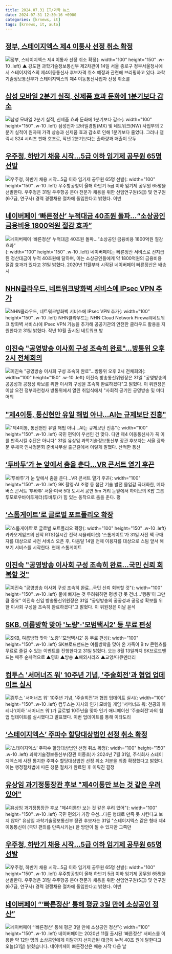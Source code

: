 ```yaml
---
title: 2024.07.31 IT/과학 뉴스
date: 2024-07-31 12:30:16 +0900
categories: [krnews, it]
tags: [krnews, it, auto]
---
```

## [정부, 스테이지엑스 제4 이통사 선정 취소 확정](https://n.news.naver.com/mnews/article/055/0001177227)

![정부, 스테이지엑스 제4 이통사 선정 취소 확정](https://mimgnews.pstatic.net/image/origin/055/2024/07/31/1177227.jpg?type=nf220_150){: width="100" height="150" .w-10 .left}
▲ 강도현 과학기술정보통신부 제2차관이 14일 서울 종로구 정부서울청사에서 스테이지엑스의 제4이동통신사 후보자격 취소 예정과 관련해 브리핑하고 있다. 과학기술정보통신부가 스테이지엑스의 제4 이동통신사업자 선정 취소를

## [삼성 모바일 2분기 실적, 신제품 효과 둔화에 1분기보다 감소](https://n.news.naver.com/mnews/article/001/0014842881)

![삼성 모바일 2분기 실적, 신제품 효과 둔화에 1분기보다 감소](https://mimgnews.pstatic.net/image/origin/001/2024/07/31/14842881.jpg?type=nf220_150){: width="100" height="150" .w-10 .left}
삼성전자 모바일경험(MX) 및 네트워크(NW) 사업부의 2분기 실적이 원자재 가격 상승과 신제품 효과 감소로 인해 1분기보다 줄었다. 그러나 갤럭시 S24 시리즈 판매 호조로, 작년 2분기보다는 출하량과 매출이 모두

## [우주청, 하반기 채용 시작…5급 이하 임기제 공무원 65명 선발](https://n.news.naver.com/mnews/article/001/0014843000)

![우주청, 하반기 채용 시작…5급 이하 임기제 공무원 65명 선발](https://mimgnews.pstatic.net/image/origin/001/2024/07/31/14843000.jpg?type=nf220_150){: width="100" height="150" .w-10 .left}
우주항공청이 올해 하반기 5급 이하 임기제 공무원 65명을 선발한다. 우주청은 31일 우주항공 분야 전문가 채용을 위한 선임연구원(5급) 및 연구원(6·7급, 연구사) 경력 경쟁채용 절차에 돌입한다고 밝혔다. 이번

## [네이버페이 ‘빠른정산’ 누적대금 40조원 돌파…“소상공인 금융비용 1800억원 절감 효과”](https://n.news.naver.com/mnews/article/016/0002343202)

![네이버페이 ‘빠른정산’ 누적대금 40조원 돌파…“소상공인 금융비용 1800억원 절감 효과”](https://mimgnews.pstatic.net/image/origin/016/2024/07/31/2343202.jpg?type=nf220_150){: width="100" height="150" .w-10 .left}
네이버페이는 빠른정산 서비스로 선지급 된 정산대금이 누적 40조원에 달하며, 이는 소상공인들에게 약 1800억원의 금융비용 절감 효과가 있다고 31일 밝혔다. 2020년 11월부터 시작된 네이버페이 빠른정산은 배송시

## [NHN클라우드, 네트워크방화벽 서비스에 IPsec VPN 추가](https://n.news.naver.com/mnews/article/031/0000858072)

![NHN클라우드, 네트워크방화벽 서비스에 IPsec VPN 추가](https://mimgnews.pstatic.net/image/origin/031/2024/07/31/858072.jpg?type=nf220_150){: width="100" height="150" .w-10 .left}
NHN클라우드는 NHN Cloud Network Firewall(네트워크 방화벽 서비스)에 IPsec VPN 기능을 추가해 공공기관의 안전한 클라우드 활용을 지원한다고 31일 밝혔다. 작년 10월 출시된 네트워크 방

## [이진숙 "공영방송 이사회 구성 조속히 완료"…방통위 오후 2시 전체회의](https://n.news.naver.com/mnews/article/025/0003376927)

![이진숙 "공영방송 이사회 구성 조속히 완료"…방통위 오후 2시 전체회의](https://mimgnews.pstatic.net/image/origin/025/2024/07/31/3376927.jpg?type=nf220_150){: width="100" height="150" .w-10 .left}
이진숙 방송통신위원장은 31일 "공영방송의 공공성과 공정성 확보를 위한 이사회 구성을 조속히 완료하겠다"고 밝혔다. 이 위원장은 이날 오전 정부과천청사 방통위에서 열린 취임식에서 "사회적 공기인 공영방송 및 미디어의

## ["제4이통, 통신현안 유일 해법 아냐…AI는 규제보단 진흥"](https://n.news.naver.com/mnews/article/421/0007698910)

!["제4이통, 통신현안 유일 해법 아냐…AI는 규제보단 진흥"](https://mimgnews.pstatic.net/image/origin/421/2024/07/31/7698910.jpg?type=nf220_150){: width="100" height="150" .w-10 .left}
국민 편익이 우선인 건 맞다. 다만 제4 이동통신사가 꼭 이를 만족시킬 수단은 아니다" 31일 유상임 과학기술정보통신부 장관 후보자는 서울 광화문 우체국 인사청문회 준비사무실 출근길에서 이렇게 말했다. 산적한 통신

## [‘투바투’가 눈 앞에서 춤을 춘다...VR 콘서트 열기 후끈](https://n.news.naver.com/mnews/article/009/0005342701)

![‘투바투’가 눈 앞에서 춤을 춘다...VR 콘서트 열기 후끈](https://mimgnews.pstatic.net/image/origin/009/2024/07/30/5342701.jpg?type=nf220_150){: width="100" height="150" .w-10 .left}
9K 촬영·AI 조명 등 첨단 기술 발전 몰입감 극대화한, 메타버스 콘서트 ‘투바투’ 서울·미국 5대 도시서 공연 5m 거리 눈앞에서 하이브의 K팝 그룹 투모로우바이투게더(투바투)가 힘 있는 동작으로 춤을 춘다. 펑

## [‘스톰게이트’로 글로벌 포트폴리오 확장](https://n.news.naver.com/mnews/article/081/0003468878)

![‘스톰게이트’로 글로벌 포트폴리오 확장](https://mimgnews.pstatic.net/image/origin/081/2024/07/31/3468878.jpg?type=nf220_150){: width="100" height="150" .w-10 .left}
카카오게임즈의 신작 RTS(실시간 전략 시뮬레이션) ‘스톰게이트’가 31일 사전 팩 구매자를 대상으로 사전 서비스 오픈 후, 다음달 14일 전체 이용자를 대상으로 스팀 앞서 해보기 서비스를 시작한다. 현재 스톰게이트

## [이진숙 "공영방송 이사회 구성 조속히 완료…국민 신뢰 회복할 것"](https://n.news.naver.com/mnews/article/586/0000083896)

![이진숙 "공영방송 이사회 구성 조속히 완료…국민 신뢰 회복할 것"](https://mimgnews.pstatic.net/image/origin/586/2024/07/31/83896.jpg?type=nf220_150){: width="100" height="150" .w-10 .left}
물에 빠지는 것 두려워하면 평생 강 못 건너…'행동'이 그만큼 중요" 이진숙 신임 방송통신위원장은 31일 "공영방송의 공공성과 공정성 확보를 위한 이사회 구성을 조속히 완료하겠다"고 밝혔다. 이 위원장은 이날 윤석

## [SKB, 여름방학 맞아 '노량'·'모범택시2' 등 무료 편성](https://n.news.naver.com/mnews/article/003/0012699584)

![SKB, 여름방학 맞아 '노량'·'모범택시2' 등 무료 편성](https://mimgnews.pstatic.net/image/origin/003/2024/07/31/12699584.jpg?type=nf220_150){: width="100" height="150" .w-10 .left}
SK브로드밴드는 여름방학을 맞아 온 가족이 B tv 콘텐츠를 무료로 즐길 수 있는 이벤트를 진행한다고 31일 밝혔다. 오는 8월 13일까지 SK브로드밴드는 매주 순차적으로 ▲영화 ▲방송 ▲해외시리즈 ▲교양/다큐멘터리

## [컴투스 '서머너즈 워' 10주년 기념, '주술회전'과 협업 업데이트 실시](https://n.news.naver.com/mnews/article/052/0002068311)

![컴투스 '서머너즈 워' 10주년 기념, '주술회전'과 협업 업데이트 실시](https://mimgnews.pstatic.net/image/origin/052/2024/07/31/2068311.jpg?type=nf220_150){: width="100" height="150" .w-10 .left}
컴투스는 자사의 인기 모바일 게임 '서머너즈 워: 천공의 아레나'(이하 '서머너즈 워')가 글로벌 10주년을 맞아 인기 애니메이션 '주술회전'과의 협업 업데이트를 실시했다고 발표했다. 이번 업데이트를 통해 이타도리

## [‘스테이지엑스’ 주파수 할당대상법인 선정 취소 확정](https://n.news.naver.com/mnews/article/018/0005801364)

![‘스테이지엑스’ 주파수 할당대상법인 선정 취소 확정](https://mimgnews.pstatic.net/image/origin/018/2024/07/31/5801364.jpg?type=nf220_150){: width="100" height="150" .w-10 .left}
과학기술정보통신부(장관 이종호)가 2024년 7월 31일, 주식회사 스테이지엑스에 사전 통지한 주파수 할당대상법인 선정 취소 처분을 최종 확정했다고 밝혔다. 이는 행정절차법에 따른 청문 절차가 완료된 후 이뤄진 결정

## [유상임 과기정통장관 후보 "제4이통만 보는 것 같은 우려 있어"](https://n.news.naver.com/mnews/article/001/0014842865)

![유상임 과기정통장관 후보 "제4이통만 보는 것 같은 우려 있어"](https://mimgnews.pstatic.net/image/origin/001/2024/07/31/14842865.jpg?type=nf220_150){: width="100" height="150" .w-10 .left}
국민 편의가 가장 우선…다른 형태로 만족 못 시킨다고 보지 않아" 유상임 과학기술정보통신부 장관 후보자는 31일 "스테이지엑스 같은 형태 제4 이동통신이 (국민 편의를 만족시키는) 한 방안이 될 수 있지만 그쪽만

## [우주청, 하반기 채용 시작…5급 이하 임기제 공무원 65명 선발](https://n.news.naver.com/mnews/article/079/0003922908)

![우주청, 하반기 채용 시작…5급 이하 임기제 공무원 65명 선발](https://mimgnews.pstatic.net/image/origin/079/2024/07/31/3922908.jpg?type=nf220_150){: width="100" height="150" .w-10 .left}
우주항공청이 올해 하반기 5급 이하 임기제 공무원 65명을 선발한다. 우주청은 31일 우주항공 분야 전문가 채용을 위한 선임연구원(5급) 및 연구원(6·7급, 연구사) 경력 경쟁채용 절차에 돌입한다고 밝혔다. 이번

## [네이버페이 “‘빠른정산’ 통해 평균 3일 만에 소상공인 정산”](https://n.news.naver.com/mnews/article/056/0011772715)

![네이버페이 “‘빠른정산’ 통해 평균 3일 만에 소상공인 정산”](https://mimgnews.pstatic.net/image/origin/056/2024/07/31/11772715.jpg?type=nf220_150){: width="100" height="150" .w-10 .left}
네이버페이는 2020년 11월 출시된 ‘빠른정산’ 서비스를 이용한 약 12만 명의 소상공인에게 이달까지 선지급된 대금이 누적 40조 원에 달한다고 오늘(31일) 밝혔습니다. 네이버페이 빠른정산은 배송 시작 다음 날

